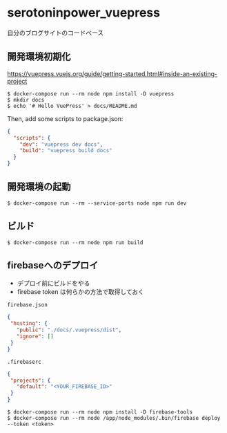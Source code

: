 # serotoninpower_vuepress

自分のブログサイトのコードベース

## 開発環境初期化

https://vuepress.vuejs.org/guide/getting-started.html#inside-an-existing-project

```shell
$ docker-compose run --rm node npm install -D vuepress
$ mkdir docs
$ echo '# Hello VuePress' > docs/README.md
```

Then, add some scripts to package.json:

```json
{
  "scripts": {
    "dev": "vuepress dev docs",
    "build": "vuepress build docs"
  }
}
```

## 開発環境の起動

```shell
$ docker-compose run --rm --service-ports node npm run dev
```

## ビルド

```shell
$ docker-compose run --rm node npm run build
```

## firebaseへのデプロイ

- デプロイ前にビルドをやる
- firebase token は何らかの方法で取得しておく

`firebase.json`

```json
{
 "hosting": {
   "public": "./docs/.vuepress/dist",
   "ignore": []
 }
}
```

`.firebaserc`

```json
{
 "projects": {
   "default": "<YOUR_FIREBASE_ID>"
 }
}
```

```shell
$ docker-compose run --rm node npm install -D firebase-tools
$ docker-compose run --rm node /app/node_modules/.bin/firebase deploy --token <token>
```

